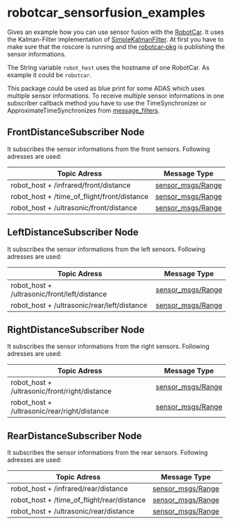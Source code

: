 # robotcar_sensorfusion_examples

Gives an example how you can use sensor fusion with the [RobotCar](https://github.com/Michdo93/robotcar). It uses the Kalman-Filter implementation of [SimpleKalmanFilter](https://github.com/Michdo93/SimpleKalmanFilter-Python). At first you have to make sure that the roscore is running and the [robotcar-pkg](https://github.com/Michdo93/robotcar-pkg) is publishing the sensor informations.

The String variable `robot_host` uses the hostname of one RobotCar. As example it could be `robotcar`.

This package could be used as blue print for some ADAS which uses multiple sensor informations. To receive multiple sensor informations in one subscriber callback method you have to use the TimeSynchronizer or ApproximateTimeSynchronizes from [message_filters](http://wiki.ros.org/message_filters).

## FrontDistanceSubscriber Node

It subscribes the sensor informations from the front sensors. Following adresses are used:

|                  Topic Adress                |      Message Type   |
|--------------------------------------------- | --------------------|
|robot_host + /infrared/front/distance         | [sensor_msgs/Range](http://docs.ros.org/en/api/sensor_msgs/html/msg/Range.html)  |
|robot_host + /time_of_flight/front/distance   | [sensor_msgs/Range](http://docs.ros.org/en/api/sensor_msgs/html/msg/Range.html)  |
|robot_host + /ultrasonic/front/distance       | [sensor_msgs/Range](http://docs.ros.org/en/api/sensor_msgs/html/msg/Range.html)  |

## LeftDistanceSubscriber Node

It subscribes the sensor informations from the left sensors. Following adresses are used:

|                  Topic Adress                |      Message Type   |
|--------------------------------------------- | --------------------|
|robot_host + /ultrasonic/front/left/distance  | [sensor_msgs/Range](http://docs.ros.org/en/api/sensor_msgs/html/msg/Range.html)  |
|robot_host + /ultrasonic/rear/left/distance   | [sensor_msgs/Range](http://docs.ros.org/en/api/sensor_msgs/html/msg/Range.html)  |

## RightDistanceSubscriber Node

It subscribes the sensor informations from the right sensors. Following adresses are used:


|                  Topic Adress                |      Message Type   |
|--------------------------------------------- | --------------------|
|robot_host + /ultrasonic/front/right/distance | [sensor_msgs/Range](http://docs.ros.org/en/api/sensor_msgs/html/msg/Range.html)  |
|robot_host + /ultrasonic/rear/right/distance  | [sensor_msgs/Range](http://docs.ros.org/en/api/sensor_msgs/html/msg/Range.html)  |

## RearDistanceSubscriber Node

It subscribes the sensor informations from the rear sensors. Following adresses are used:


|                  Topic Adress                |      Message Type   |
|--------------------------------------------- | --------------------|
|robot_host + /infrared/rear/distance          | [sensor_msgs/Range](http://docs.ros.org/en/api/sensor_msgs/html/msg/Range.html)  |
|robot_host + /time_of_flight/rear/distance    | [sensor_msgs/Range](http://docs.ros.org/en/api/sensor_msgs/html/msg/Range.html)  |
|robot_host + /ultrasonic/rear/distance        | [sensor_msgs/Range](http://docs.ros.org/en/api/sensor_msgs/html/msg/Range.html)  |
